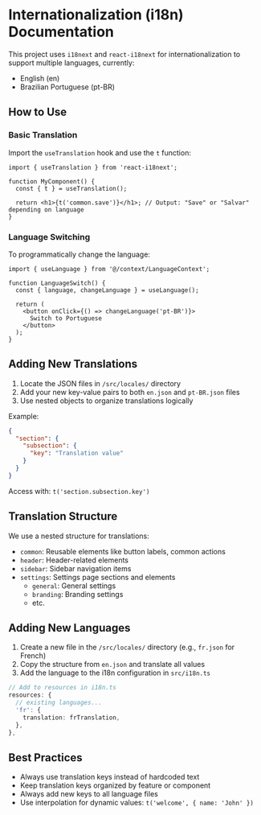 # Internationalization (i18n) Documentation

This project uses `i18next` and `react-i18next` for internationalization to support multiple languages, currently:
- English (en)
- Brazilian Portuguese (pt-BR)

## How to Use

### Basic Translation
Import the `useTranslation` hook and use the `t` function:

```tsx
import { useTranslation } from 'react-i18next';

function MyComponent() {
  const { t } = useTranslation();
  
  return <h1>{t('common.save')}</h1>; // Output: "Save" or "Salvar" depending on language
}
```

### Language Switching
To programmatically change the language:

```tsx
import { useLanguage } from '@/context/LanguageContext';

function LanguageSwitch() {
  const { language, changeLanguage } = useLanguage();
  
  return (
    <button onClick={() => changeLanguage('pt-BR')}>
      Switch to Portuguese
    </button>
  );
}
```

## Adding New Translations

1. Locate the JSON files in `/src/locales/` directory
2. Add your new key-value pairs to both `en.json` and `pt-BR.json` files
3. Use nested objects to organize translations logically

Example:
```json
{
  "section": {
    "subsection": {
      "key": "Translation value"
    }
  }
}
```

Access with: `t('section.subsection.key')`

## Translation Structure

We use a nested structure for translations:

- `common`: Reusable elements like button labels, common actions
- `header`: Header-related elements
- `sidebar`: Sidebar navigation items
- `settings`: Settings page sections and elements
  - `general`: General settings
  - `branding`: Branding settings
  - etc.

## Adding New Languages

1. Create a new file in the `/src/locales/` directory (e.g., `fr.json` for French)
2. Copy the structure from `en.json` and translate all values
3. Add the language to the i18n configuration in `src/i18n.ts`

```typescript
// Add to resources in i18n.ts
resources: {
  // existing languages...
  'fr': {
    translation: frTranslation,
  },
},
```

## Best Practices

- Always use translation keys instead of hardcoded text
- Keep translation keys organized by feature or component
- Always add new keys to all language files
- Use interpolation for dynamic values: `t('welcome', { name: 'John' })`
